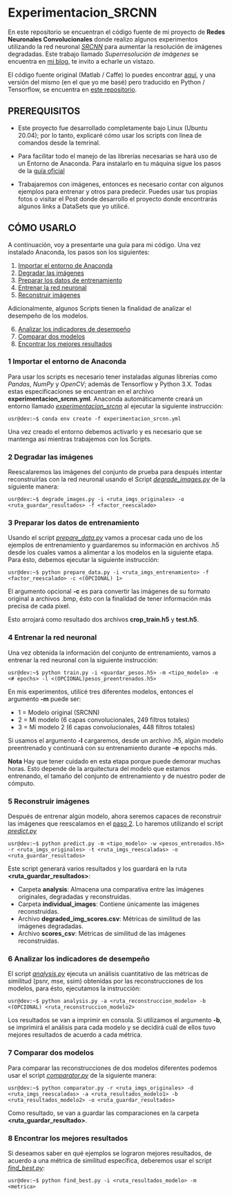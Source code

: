 # Experimentacion_SRCNN

En este repositorio se encuentran el código fuente de mi proyecto de **Redes Neuronales Convolucionales** donde realizo algunos experimentos utilizando la red neuronal [*SRCNN*](https://arxiv.org/pdf/1501.00092.pdf) para aumentar la resolución de imágenes degradadas. Este trabajo llamado *Superresolución de imágenes* se encuentra en [mi blog](https://pedro-hdez.github.io/), te invito a echarle un vistazo.

El código fuente original (Matlab / Caffe) lo puedes encontrar [aquí](http://mmlab.ie.cuhk.edu.hk/projects/SRCNN.html), y una versión del mismo (en el que yo me basé) pero traducido en Python / Tensorflow, se encuentra en [este repositorio](https://github.com/MarkPrecursor/SRCNN-keras).

## PREREQUISITOS

* Este proyecto fue desarrollado completamente bajo Linux (Ubuntu 20.04); por lo tanto, explicaré cómo usar los scripts con línea de comandos desde la  temrinal.

* Para facilitar todo el manejo de las librerías necesarias se hará uso de un Entorno de Anaconda. Para instalarlo en tu máquina sigue los pasos de la [guía oficial](https://docs.anaconda.com/anaconda/install/)

* Trabajaremos con imágenes, entonces es necesario contar con algunos ejemplos para entrenar y otros para predecir. Puedes usar tus propias fotos o visitar el Post donde desarrollo el proyecto donde encontrarás algunos links a DataSets que yo utilicé.

## CÓMO USARLO

A continuación, voy a presentarte una guía para mi código. Una vez instalado Anaconda, los pasos son los siguientes:

1. [Importar el entorno de Anaconda](#1-importar-el-entorno-de-anaconda)
2. [Degradar las imágenes](#2-degradar-las-imágenes)
3. [Preparar los datos de entrenamiento](#3-preparar-los-datos-de-entrenamiento)
4. [Entrenar la red neuronal](#4-entrenar-la-red-neuronal)
5. [Reconstruir imágenes](#5-reconstruir-imágenes)

Adicionalmente, algunos Scripts tienen la finalidad de analizar el desempeño de los modelos.

6. [Analizar los indicadores de desempeño](#6-analizar-los-indicadores-de-desempeño)
7. [Comparar dos modelos](#7-comparar-dos-modelos)
8. [Encontrar los mejores resultados](#8-encontrar-los-mejores-resultados)


### 1 Importar el entorno de Anaconda

Para usar los scripts es necesario tener instaladas algunas librerías como *Pandas*, *NumPy* y *OpenCV*; además de Tensorflow y Python 3.X. Todas estas especificaciones se encuentran en el archivo **experimentacion_srcnn.yml**. Anaconda automáticamente creará un entorno llamado <ins>*experimentacion_srcnn*</ins> al ejecutar la siguiente instrucción:

```console
usr@dev:~$ conda env create -f experimentacion_srcnn.yml
```
Una vez creado el entorno debemos activarlo y es necesario que se mantenga así mientras trabajemos con los Scripts.

### 2 Degradar las imágenes

Reescalaremos las imágenes del conjunto de prueba para después intentar reconstruirlas con la red neuronal usando el Script <ins>*degrade_images.py*</ins> de la siguiente manera:

```console
usr@dev:~$ degrade_images.py -i <ruta_imgs_originales> -o <ruta_guardar_resultados> -f <factor_reescalado> 
```

### 3 Preparar los datos de entrenamiento

Usando el script <ins>*prepare_data.py*</ins> vamos a procesar cada uno de los ejemplos de entrenamiento y guardaremos su información en archivos .h5 desde los cuales vamos a alimentar a los modelos en la siguiente etapa. Para ésto, debemos ejecutar la siguiente instrucción:

```console
usr@dev:~$ python prepare_data.py -i <ruta_imgs_entrenamiento> -f <factor_reescalado> -c <(OPCIONAL) 1>
```
El argumento opcional **-c** es para convertir las imágenes de su formato original a archivos .bmp, ésto con la finalidad de tener información más precisa de cada pixel.

Esto arrojará como resultado dos archivos **crop_train.h5** y **test.h5**.

### 4 Entrenar la red neuronal

Una vez obtenida la información del conjunto de entrenamiento, vamos a entrenar la red neuronal con la siguiente instrucción:

```console
usr@dev:~$ python train.py -i <guardar_pesos.h5> -m <tipo_modelo> -e <# epochs> -l <(OPCIONAL)pesos_preentrenados.h5>
```

En mis experimentos, utilicé tres diferentes modelos, entonces el argumento **-m** puede ser:

* 1 = Modelo original (SRCNN)
* 2 = Mi modelo (6 capas convolucionales, 249 filtros totales)
* 3 = Mi modelo 2 (6 capas convolucionales, 448 filtros totales)

Si usamos el argumento **-l** cargaremos, desde un archivo .h5, algún modelo preentrenado y continuará con su entrenamiento durante **-e** epochs más.

**Nota** Hay que tener cuidado en esta etapa porque puede demorar muchas horas. Esto depende de la arquitectura del modelo que estamos entrenando, el tamaño del conjunto de entrenamiento y de nuestro poder de cómputo.

### 5 Reconstruir imágenes

Después de entrenar algún modelo, ahora seremos capaces de reconstruir las imágenes que reescalamos en el [paso 2](#2-degradar-las-imágenes). Lo haremos utilizando el script <ins>*predict.py*</ins>

```console
usr@dev:~$ python predict.py -m <tipo_modelo> -w <pesos_entrenados.h5> -r <ruta_imgs_originales> -t <ruta_imgs_reescaladas> -o <ruta_guardar_resultados>
```

Este script generará varios resultados y los guardará en la ruta **<ruta_guardar_resultados>**:

* Carpeta **analysis**: Almacena una comparativa entre las imágenes originales, degradadas y reconstruidas.
* Carpeta **individual_images**: Contiene únicamente las imágenes reconstruidas.
* Archivo **degraded_img_scores.csv**: Métricas de similitud de las imágenes degradadas.
* Archivo **scores_csv**: Métricas de similitud de las imágenes reconstruidas.

### 6 Analizar los indicadores de desempeño

El script <ins>*analysis.py*</ins> ejecuta un análisis cuantitativo de las métricas de similitud (psnr, mse, ssim) obtenidas por las reconstrucciones de los modelos, para ésto, ejecutamos la instrucción:

```console
usr@dev:~$ python analysis.py -a <ruta_reconstruccion_modelo> -b <(OPCIONAL) <ruta_reconstruccion_modelo2>
```

Los resultados se van a imprimir en consola. Si utilizamos el argumento **-b**, se imprimirá el análisis para cada modelo y se decidirá cuál de ellos tuvo mejores resultados de acuerdo a cada métrica.

### 7 Comparar dos modelos

Para comparar las reconstrucciones de dos modelos diferentes podemos usar el script <ins>*comparator.py*</ins> de la siguiente manera:

```console
usr@dev:~$ python comparator.py -r <ruta_imgs_originales> -d <ruta_imgs_reescaladas> -a <ruta_resultados_modelo1> -b <ruta_resultados_modelo2> -o <ruta_guardar_resultados>
```

Como resultado, se van a guardar las comparaciones en la carpeta **<ruta_guardar_resultado>**.

### 8 Encontrar los mejores resultados

Si deseamos saber en qué ejemplos se lograron mejores resultados, de acuerdo a una métrica de similitud específica, deberemos usar el script <ins>*find_best.py*</ins>:

```console
usr@dev:~$ python find_best.py -i <ruta_resultados_modelo> -m <metrica>
```




















